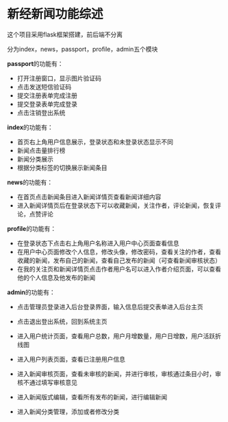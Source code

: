# 新经新闻功能综述

这个项目采用flask框架搭建，前后端不分离

分为index，news，passport，profile，admin五个模块

**passport**的功能有：

- 打开注册窗口，显示图片验证码
- 点击发送短信验证码
- 提交注册表单完成注册
- 提交登录表单完成登录
- 点击注销登出系统

**index**的功能有：

- 首页右上角用户信息展示，登录状态和未登录状态显示不同
- 新闻点击量排行榜
- 新闻分类展示
- 根据分类标签的切换展示新闻条目

**news**的功能有：

- 在首页点击新闻条目进入新闻详情页查看新闻详细内容
- 进入新闻详情页后在登录状态下可以收藏新闻，关注作者，评论新闻，恢复评论，点赞评论

**profile**的功能有：

- 在登录状态下点击右上角用户名称进入用户中心页面查看信息
- 在用户中心页面修改个人信息，修改头像，修改密码，查看关注的作者，查看收藏的新闻，发布自己的新闻，查看自己发布的新闻（可查看新闻审核状态）
- 在我的关注页和新闻详情页点击作者用户名可以进入作者介绍页面，可以查看他的个人信息及他发布的新闻

**admin**的功能有：

- 点击管理员登录进入后台登录界面，输入信息后提交表单进入后台主页
- 点击退出登出系统，回到系统主页
- 进入用户统计页面，查看用户总数，用户月增数量，用户日增数，用户活跃折线图

- 进入用户列表页面，查看已注册用户信息
- 进入新闻审核页面，查看未审核的新闻，并进行审核，审核通过条目小时，审核不通过填写审核意见
- 进入新闻版式编辑，查看所有发布的新闻，进行编辑新闻
- 进入新闻分类管理，添加或者修改分类

